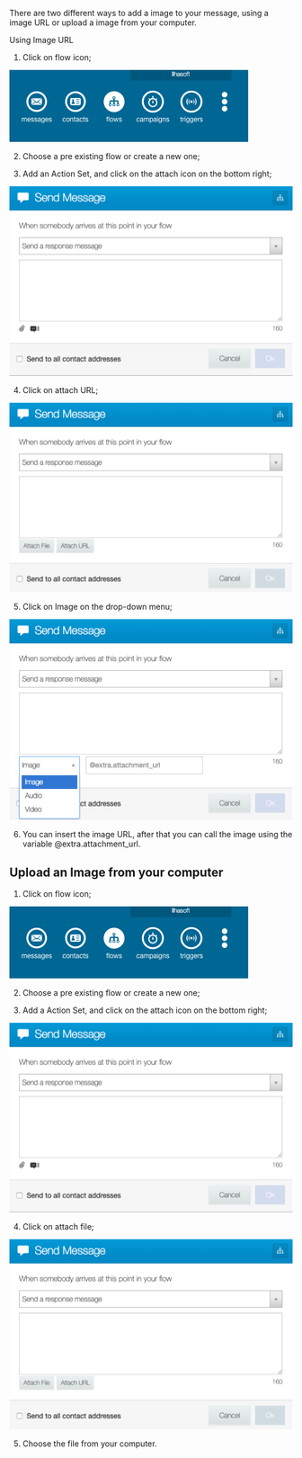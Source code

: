 There are two different ways to add a image to your message, using a image URL or upload a image from your computer.

Using Image URL

1. Click on flow icon;

![](/img/messages/msg13.png)

2. Choose a pre existing flow or create a new one;

3. Add an Action Set, and click on the attach icon on the bottom right;

![](/img/messages/msg14.png)

4. Click on attach URL;

![](/img/messages/msg15.png)

5. Click on Image on the drop-down menu;

![](/img/messages/msg18.png)

6. You can insert the image URL, after that you can call the image using the variable @extra.attachment_url.

## Upload an Image from your computer ##

1. Click on flow icon;

![](/img/messages/msg13.png)

2. Choose a pre existing flow or create a new one;

3. Add a Action Set, and click on the attach icon on the bottom right;

![](/img/messages/msg14.png)

4. Click on attach file;

![](/img/messages/msg15.png)

5. Choose the file from your computer.

